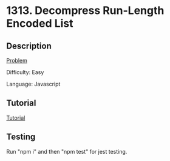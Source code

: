 # 1313. Decompress Run-Length Encoded List

## Description

[Problem](https://leetcode.com/problems/decompress-run-length-encoded-list/)

Difficulty: Easy

Language: Javascript

## Tutorial

[Tutorial](https://youtu.be/UtrvAHGCSAA)

## Testing

Run "npm i" and then "npm test" for jest testing.
